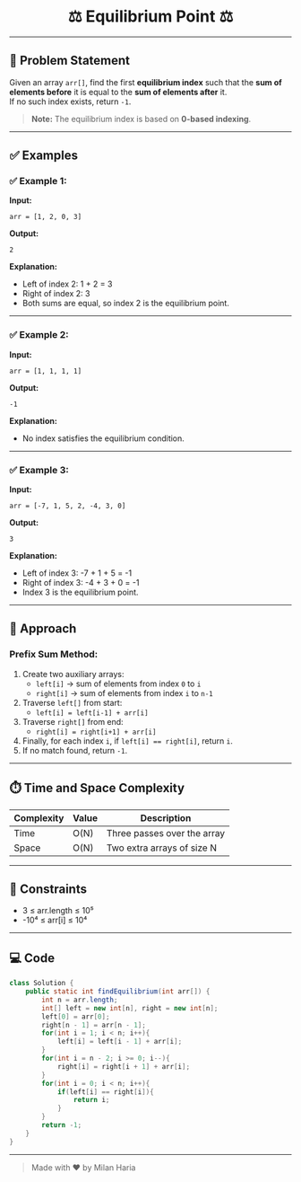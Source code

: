 <h1 align="center">⚖️ Equilibrium Point ⚖️</h1>

---

## 📝 Problem Statement

Given an array `arr[]`, find the first **equilibrium index** such that the **sum of elements before** it is equal to the **sum of elements after** it.  
If no such index exists, return `-1`.

> **Note:** The equilibrium index is based on **0-based indexing**.

---

## ✅ Examples

### ✅ Example 1:

**Input:**  
```
arr = [1, 2, 0, 3]
```

**Output:**  
```
2
```

**Explanation:**  
- Left of index 2: 1 + 2 = 3  
- Right of index 2: 3  
- Both sums are equal, so index 2 is the equilibrium point.

---

### ✅ Example 2:

**Input:**  
```
arr = [1, 1, 1, 1]
```

**Output:**  
```
-1
```

**Explanation:**  
- No index satisfies the equilibrium condition.

---

### ✅ Example 3:

**Input:**  
```
arr = [-7, 1, 5, 2, -4, 3, 0]
```

**Output:**  
```
3
```

**Explanation:**  
- Left of index 3: -7 + 1 + 5 = -1  
- Right of index 3: -4 + 3 + 0 = -1  
- Index 3 is the equilibrium point.

---

## 🧠 Approach

### Prefix Sum Method:

1. Create two auxiliary arrays:
   - `left[i]` → sum of elements from index `0` to `i`
   - `right[i]` → sum of elements from index `i` to `n-1`
2. Traverse `left[]` from start:
   - `left[i] = left[i-1] + arr[i]`
3. Traverse `right[]` from end:
   - `right[i] = right[i+1] + arr[i]`
4. Finally, for each index `i`, if `left[i] == right[i]`, return `i`.
5. If no match found, return `-1`.

---

## ⏱️ Time and Space Complexity

| Complexity | Value     | Description               |
|------------|------------|---------------------------|
| Time       | O(N)      | Three passes over the array |
| Space      | O(N)      | Two extra arrays of size N |

---

## 🎯 Constraints

- 3 ≤ arr.length ≤ 10⁵  
- -10⁴ ≤ arr[i] ≤ 10⁴

---

## 💻 Code

```java
class Solution {
    public static int findEquilibrium(int arr[]) {
        int n = arr.length;
        int[] left = new int[n], right = new int[n];
        left[0] = arr[0];
        right[n - 1] = arr[n - 1];
        for(int i = 1; i < n; i++){
            left[i] = left[i - 1] + arr[i];
        }
        for(int i = n - 2; i >= 0; i--){
            right[i] = right[i + 1] + arr[i];
        }
        for(int i = 0; i < n; i++){
            if(left[i] == right[i]){
                return i;
            }
        }
        return -1;
    }
}
```

---

> Made with ❤️ by Milan Haria
